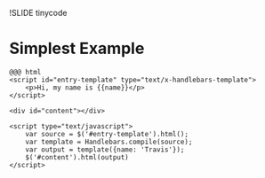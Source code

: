 !SLIDE tinycode

# Simplest Example #

	@@@ html
	<script id="entry-template" type="text/x-handlebars-template">
		<p>Hi, my name is {{name}}</p>
	</script>

	<div id="content"></div>

	<script type="text/javascript">
		var source = $('#entry-template').html();
		var template = Handlebars.compile(source);
		var output = template({name: 'Travis'});
		$('#content').html(output)
	</script>